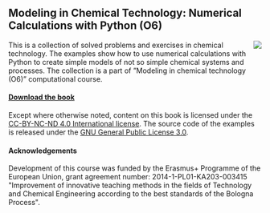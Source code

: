## Modeling in Chemical Technology: Numerical Calculations with Python (O6)

<img align="right" src="https://github.com/sbednarz/O6/raw/master/cover.png">

This is a collection of solved problems and exercises in chemical technology. The examples show how to use
numerical calculations with Python to create simple models of not so simple chemical systems and processes.
The collection is a part of ”Modeling in chemical technology (O6)” computational course.

#### [Download the book](https://github.com/sbednarz/O6/raw/master/O6course.pdf)

Except where otherwise noted, content on this book is licensed under the [CC-BY-NC-ND 4.0 International license](https://creativecommons.org/licenses/by-nc-nd/4.0/). 
The source code of the examples is released under the [GNU General Public License 3.0](https://www.gnu.org/licenses/gpl-3.0.txt).


#### Acknowledgements
Development of this course was funded by the Erasmus+ Programme of the European Union, grant agreement
number: 2014-1-PL01-KA203-003415 "Improvement of innovative teaching methods in the fields of Technology
and Chemical Engineering according to the best standards of the Bologna Process".
